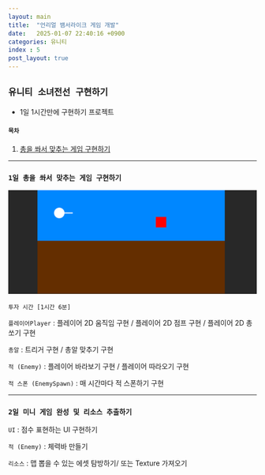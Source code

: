 ```yaml
---
layout: main  
title:  "언리얼 뱀서라이크 게임 개발"
date:   2025-01-07 22:40:16 +0900
categories: 유니티
index : 5
post_layout: true
---
```


## `유니티 소녀전선 구현하기`
- 1일 1시간만에 구현하기 프로젝트

#### `목차`
<div class="row">
    <div class="col-6 col-12-xsmall">
    <ol>
      <li><a href="#1일-총을-쏴서-맞추는-게임-구현하기">총을 쏴서 맞추는 게임 구현하기</a></li>
    </ol>
  </div>
</div>

<hr/>

### `1일 총을 쏴서 맞추는 게임 구현하기`

<div class="col-12"><span class="image fit"><img src="/images/post_image/unity_1일차.png" alt="" /></span></div>

`투자 시간 [1시간 6분]`

`플레이어Player` : 플레이어 2D 움직임 구현 / 플레이어 2D 점프 구현 / 플레이어 2D 총 쏘기 구현

`총알` : 트리거 구현 / 총알 맞추기 구현

`적 (Enemy)` : 플레이어 바라보기 구현 / 플레이어 따라오기 구현

`적 스폰 (EnemySpawn)` : 매 시간마다 적 스폰하기 구현

<hr/>

### `2일 미니 게임 완성 및 리소스 추출하기`

`UI` : 점수 표현하는 UI 구현하기

`적 (Enemy)` : 체력바 만들기 

`리소스` : 맵 뽑을 수 있는 에셋 탐방하기/ 또는 Texture 가져오기 